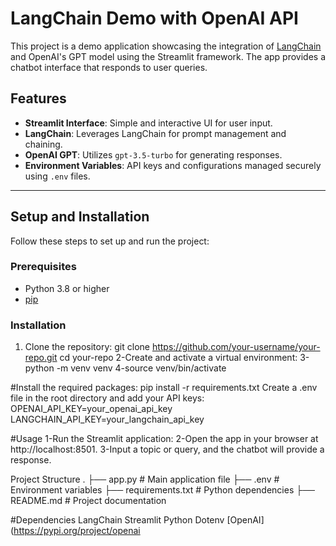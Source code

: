 # LangChain Demo with OpenAI API

This project is a demo application showcasing the integration of [LangChain](https://www.langchain.com/) and OpenAI's GPT model using the Streamlit framework. The app provides a chatbot interface that responds to user queries.

## Features

- **Streamlit Interface**: Simple and interactive UI for user input.
- **LangChain**: Leverages LangChain for prompt management and chaining.
- **OpenAI GPT**: Utilizes `gpt-3.5-turbo` for generating responses.
- **Environment Variables**: API keys and configurations managed securely using `.env` files.

---

## Setup and Installation

Follow these steps to set up and run the project:

### Prerequisites

- Python 3.8 or higher
- [pip](https://pip.pypa.io/en/stable/installation/)

### Installation

1. Clone the repository:
   git clone https://github.com/your-username/your-repo.git
   cd your-repo
2-Create and activate a virtual environment:
3-python -m venv venv
4-source venv/bin/activate

#Install the required packages:
pip install -r requirements.txt
Create a .env file in the root directory and add your API keys:
OPENAI_API_KEY=your_openai_api_key
LANGCHAIN_API_KEY=your_langchain_api_key

#Usage
1-Run the Streamlit application:
2-Open the app in your browser at http://localhost:8501.
3-Input a topic or query, and the chatbot will provide a response.

Project Structure
.
├── app.py              # Main application file
├── .env                # Environment variables
├── requirements.txt    # Python dependencies
├── README.md           # Project documentation


#Dependencies
LangChain
Streamlit
Python Dotenv
[OpenAI](https://pypi.org/project/openai
